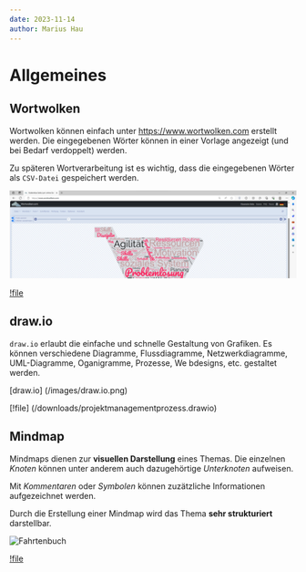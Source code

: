 ```yaml
---
date: 2023-11-14
author: Marius Hau
---
```


# Allgemeines

## Wortwolken

Wortwolken können einfach unter https://www.wortwolken.com erstellt werden. Die eingegebenen Wörter können in einer Vorlage angezeigt (und bei Bedarf verdoppelt) werden.

Zu späteren Wortverarbeitung ist es wichtig, dass die eingegebenen Wörter als `CSV-Datei` gespeichert werden.


![Websiteüberblick](image.png)

[!file](\static\downloads\wordcloud.csv)


## draw.io

`draw.io` erlaubt die einfache und schnelle Gestaltung von Grafiken. Es können verschiedene Diagramme, Flussdiagramme, Netzwerkdiagramme, UML-Diagramme, Oganigramme, Prozesse, We  bdesigns, etc. gestaltet werden.

[draw.io] (/images/draw.io.png)

[!file] (/downloads/projektmanagementprozess.drawio)


## Mindmap

Mindmaps dienen zur **visuellen Darstellung** eines Themas. Die einzelnen *Knoten* können unter anderem auch dazugehörtige *Unterknoten* aufweisen.

Mit *Kommentaren* oder *Symbolen* können zuzätzliche Informationen aufgezeichnet werden.

Durch die Erstellung einer Mindmap wird das Thema **sehr strukturiert** darstellbar.

![Fahrtenbuch](/images/fahrtenbuch.png)

[!file](/downloads/fahrtenbuch.mm)
